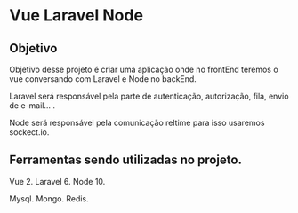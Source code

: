 # Vue Laravel Node

## Objetivo
Objetivo desse projeto é criar uma aplicação onde no frontEnd teremos o vue conversando com Laravel e Node no backEnd.

Laravel será responsável pela parte de autenticação, autorização, fila, envio de e-mail... .

Node será responsável pela comunicação reltime para isso usaremos sockect.io.

## Ferramentas sendo utilizadas no projeto.
Vue 2.
Laravel 6.
Node 10.

Mysql.
Mongo.
Redis.
